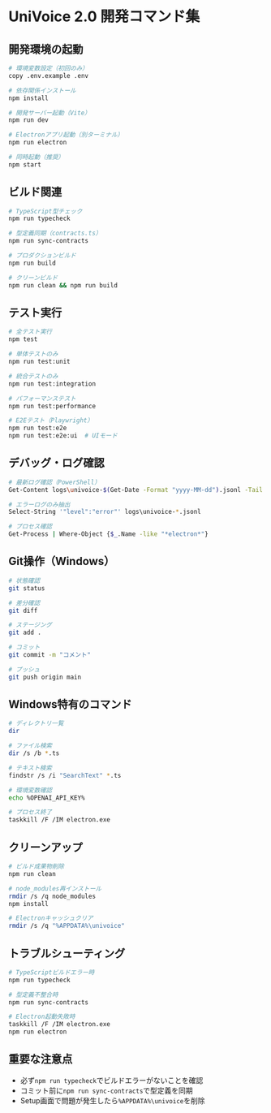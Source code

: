 # UniVoice 2.0 開発コマンド集

## 開発環境の起動
```bash
# 環境変数設定（初回のみ）
copy .env.example .env

# 依存関係インストール
npm install

# 開発サーバー起動（Vite）
npm run dev

# Electronアプリ起動（別ターミナル）
npm run electron

# 同時起動（推奨）
npm start
```

## ビルド関連
```bash
# TypeScript型チェック
npm run typecheck

# 型定義同期（contracts.ts）
npm run sync-contracts

# プロダクションビルド
npm run build

# クリーンビルド
npm run clean && npm run build
```

## テスト実行
```bash
# 全テスト実行
npm test

# 単体テストのみ
npm run test:unit

# 統合テストのみ
npm run test:integration

# パフォーマンステスト
npm run test:performance

# E2Eテスト（Playwright）
npm run test:e2e
npm run test:e2e:ui  # UIモード
```

## デバッグ・ログ確認
```bash
# 最新ログ確認（PowerShell）
Get-Content logs\univoice-$(Get-Date -Format "yyyy-MM-dd").jsonl -Tail 50 -Wait

# エラーログのみ抽出
Select-String '"level":"error"' logs\univoice-*.jsonl

# プロセス確認
Get-Process | Where-Object {$_.Name -like "*electron*"}
```

## Git操作（Windows）
```bash
# 状態確認
git status

# 差分確認
git diff

# ステージング
git add .

# コミット
git commit -m "コメント"

# プッシュ
git push origin main
```

## Windows特有のコマンド
```bash
# ディレクトリ一覧
dir

# ファイル検索
dir /s /b *.ts

# テキスト検索
findstr /s /i "SearchText" *.ts

# 環境変数確認
echo %OPENAI_API_KEY%

# プロセス終了
taskkill /F /IM electron.exe
```

## クリーンアップ
```bash
# ビルド成果物削除
npm run clean

# node_modules再インストール
rmdir /s /q node_modules
npm install

# Electronキャッシュクリア
rmdir /s /q "%APPDATA%\univoice"
```

## トラブルシューティング
```bash
# TypeScriptビルドエラー時
npm run typecheck

# 型定義不整合時
npm run sync-contracts

# Electron起動失敗時
taskkill /F /IM electron.exe
npm run electron
```

## 重要な注意点
- 必ず`npm run typecheck`でビルドエラーがないことを確認
- コミット前に`npm run sync-contracts`で型定義を同期
- Setup画面で問題が発生したら`%APPDATA%\univoice`を削除